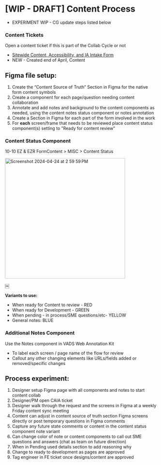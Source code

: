 
# [WIP - DRAFT] Content Process

- EXPERIMENT WIP - CG update steps listed below 



### Content Tickets
Open a content ticket if this is part of the Collab Cycle or not

- [Sitewide Content, Accessibility, and IA Intake Form](https://github.com/department-of-veterans-affairs/va.gov-team/issues/new?assignees=strelichl%2Ccoforma-terry&labels=sitewide+CAIA%2C+sitewide+content-product+support&projects=&template=sitewide-CAIA-intake-form.md&title=%5BCAIA+Intake%5D+%3CTeam+Name%3E%3A+%3CInitiative+Name%3E)
- NEW - Created end of April, Content 


## Figma file setup:
1. Create the “Content Source of Truth” Section in Figma for the native form content symbols
2. Create a component for each page/question needing content collaboration
3. Annotate and add notes and background to the content components as needed, using the content notes status component or notes annotation
5. Create a Section in Figma for each part of the form involved in the work
6. For **each** screen/frame that needs to be reviewed place content status component(s) setting to "Ready for content review"


### Content Status Component
10-10 EZ & EZR FormContent > MISC > Content Status

<img width="397" alt="Screenshot 2024-04-24 at 2 59 59 PM" src="https://github.com/department-of-veterans-affairs/va.gov-team/assets/98367393/ad0a1b49-b530-4d89-9442-59bddcdcc5da">

￼

**Variants to use:**
- When ready for Content to review - RED
- When ready for Development - GREEN
- When pending - in process/SME questions/etc- YELLOW
- General notes: BLUE

### Additional Notes Component
Use the Notes component in VADS Web Annotation Kit 
- To label each screen / page name of the flow for review
- Callout any other changing elements like URLs/fields added or removed/specific changes



## Process experiment: 

1. Designer setup Figma page with all components and notes to start content collab 
2. Designer/PM open CAIA ticket 
3. Designer walk through the request and the screens in Figma at a weekly Friday content sync meeting 
4. Content can adjust in content source of truth section Figma screens directly or post temporary questions in Figma comments
5. Capture any future state comments or content in the content status component note variant
6. Can change color of note or content components to call out SME questions and answers (chat as team on future direction)
7. When in Pending used details section to add reasoning why
8. Change to ready to development as pages are approved
9. Tag engineer in FE ticket once designs/content are approved
